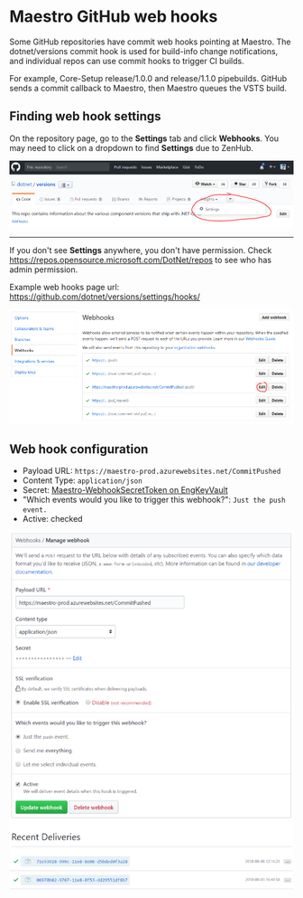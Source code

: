 # Maestro GitHub web hooks

Some GitHub repositories have commit web hooks pointing at Maestro. The dotnet/versions commit hook is used for build-info change notifications, and individual repos can use commit hooks to trigger CI builds.

For example, Core-Setup release/1.0.0 and release/1.1.0 pipebuilds. GitHub sends a commit callback to Maestro, then Maestro queues the VSTS build.

## Finding web hook settings

On the repository page, go to the **Settings** tab and click **Webhooks**. You may need to click on a dropdown to find **Settings** due to ZenHub.

![settings with zenhub](assets/settings-with-zenhub.png)

---

If you don't see **Settings** anywhere, you don't have permission. Check https://repos.opensource.microsoft.com/DotNet/repos to see who has admin permission.

Example web hooks page url: https://github.com/dotnet/versions/settings/hooks/

![webhooks list](assets/webhooks-list.png)

## Web hook configuration

 * Payload URL: `https://maestro-prod.azurewebsites.net/CommitPushed`
 * Content Type: `application/json`
 * Secret: [Maestro-WebhookSecretToken on EngKeyVault](https://ms.portal.azure.com/#asset/Microsoft_Azure_KeyVault/Secret/https://engkeyvault.vault.azure.net/secrets/Maestro-WebhookSecretToken/e6b838f3a9ce420d8ef3f9bf97047020)
 * "Which events would you like to trigger this webhook?": `Just the push event.`
 * Active: checked

![webhook manage](assets/webhook-manage.png)
